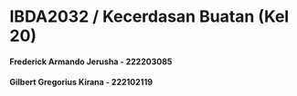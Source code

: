 # IBDA2032 / Kecerdasan Buatan (Kel 20)
#### Frederick Armando Jerusha - 222203085
#### Gilbert Gregorius Kirana  - 222102119

